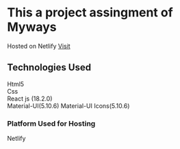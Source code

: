 # This a project assingment of Myways

Hosted on Netlify [Visit](https://myways-assingment.netlify.app/)

## Technologies Used
Html5 <br />
Css <br/>
React js (18.2.0) <br/>
Material-UI(5.10.6)
Material-UI Icons(5.10.6)


### Platform Used for Hosting

Netlify



